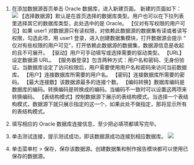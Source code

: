 1. 在添加数据源首页单击 Oracle 数据库，进入新建页面。
 新建的页面如下： 
![](https://main.qcloudimg.com/raw/acda2a6192e0a36873fdc52c7fc94044.png)
【选择数据源】默认是在首页选择的数据库类型。用户也可以在下拉列表里选择其它的数据库类型，此处选中的是 Oracle。
【仅对有写权限的用户可见】如果 user1 对数据源只有读权限，对依赖此数据源的数据集有读或者读写权限，勾选此项，用 user1 登录，进入创建数据集模块，打开数据源会提示 “ 仅对有些权限的用户可见”，打开依赖此数据源的数据集，数据源信息是收起的且不可展开。
【驱动】用户可手动填写或选择需要的驱动类型。
【URL】设定数据源 URL。
【服务器登录】包含两种方式：用户名和密码、无身份验证。当数据库设定了访问权限后，用户需要使用用户名和密码来访问当前数据库。
【用户】连接数据库所需要的用户名。
【密码】连接数据库所需要的密码。
【最大连接数】该数据源最多的连接个数。
【编码转换】数据库编码是数据库的编码。转换编码是转换成的编码。当编码不一致时可以设置这两项来转换编码。
【表结构模式】控制数据源下展示的表结构模式。当选择一个表结构模式，数据源下就只展示指定的这一个，如果此处不做指定，那将显示所有的表结构模式。

2. 填写相应的 Oracle 数据库连接信息，至少把必填项都填写完毕。
3. 单击测试连接，提示测试成功，即该数据源成功连接到相应数据库。
![](https://main.qcloudimg.com/raw/83660b831d68dbc212e5f14206aefb8e.png)
4. 单击菜单栏 > 保存，保存该数据源。创建数据集和制作报告模块都可以使用已保存的数据源。

